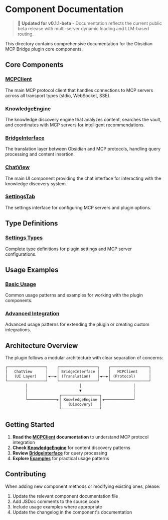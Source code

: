 # Component Documentation

> **📅 Updated for v0.1.1-beta** - Documentation reflects the current public beta release with multi-server dynamic loading and LLM-based routing.

This directory contains comprehensive documentation for the Obsidian MCP Bridge plugin core components.

## Core Components

### [MCPClient](./mcp-client.md)

The main MCP protocol client that handles connections to MCP servers across all transport types (stdio, WebSocket, SSE).

### [KnowledgeEngine](./knowledge-engine.md)

The knowledge discovery engine that analyzes content, searches the vault, and coordinates with MCP servers for intelligent recommendations.

### [BridgeInterface](./bridge-interface.md)

The translation layer between Obsidian and MCP protocols, handling query processing and content insertion.

### [ChatView](./chat-view.md)

The main UI component providing the chat interface for interacting with the knowledge discovery system.

### [SettingsTab](./settings-tab.md)

The settings interface for configuring MCP servers and plugin options.

## Type Definitions

### [Settings Types](./types/settings.md)

Complete type definitions for plugin settings and MCP server configurations.

## Usage Examples

### [Basic Usage](./examples/basic-usage.md)

Common usage patterns and examples for working with the plugin components.

### [Advanced Integration](./examples/advanced-integration.md)

Advanced usage patterns for extending the plugin or creating custom integrations.

## Architecture Overview

The plugin follows a modular architecture with clear separation of concerns:

``` txt
┌─────────────────┐    ┌─────────────────┐    ┌─────────────────┐
│   ChatView      │    │ BridgeInterface │    │   MCPClient     │
│   (UI Layer)    │◄──►│ (Translation)   │◄──►│ (Protocol)      │
└─────────────────┘    └─────────────────┘    └─────────────────┘
         │                       │                       │
         │                       ▼                       │
         │              ┌─────────────────┐              │
         └─────────────►│ KnowledgeEngine │◄─────────────┘
                        │   (Discovery)   │
                        └─────────────────┘
```

## Getting Started

1. **Read the [MCPClient](./mcp-client.md) documentation** to understand MCP protocol integration
2. **Check [KnowledgeEngine](./knowledge-engine.md)** for content discovery patterns
3. **Review [BridgeInterface](./bridge-interface.md)** for query processing
4. **Explore [Examples](./examples/)** for practical usage patterns

## Contributing

When adding new component methods or modifying existing ones, please:

1. Update the relevant component documentation file
2. Add JSDoc comments to the source code
3. Include usage examples where appropriate
4. Update the changelog in the component's documentation
